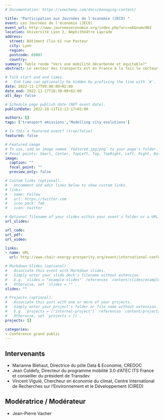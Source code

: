 ```yaml
---
# Documentation: https://wowchemy.com/docs/managing-content/

title: "Participation aux Journées de l'économie (JECO) "
event: Les Journées de l'économie (JECO)
event_url: http://www.journeeseconomie.org/index.php?arc=a6&num=902
location: Université Lyon 2, Amphithéâtre Laprade 
address:
  street: Bâtiment Clio 61 rue Pasteur
  city: Lyon
  region:
  postcode: 69007
  country:
summary: Table ronde "Vers une mobilité décarbonée et équitable?"
abstract: Le secteur des transports est en France à la fois le secteur le plus émetteur de GES et celui dont les émissions n’ont pas baissé depuis 1990. Décarboner les mobilités est à la fois un défi immense et un enjeu d’équité sociale et territoriale. Les centres villes, 8% de la population française et 0.2% des émissions nationale des mobilités, disposent des transports en commun à l’inverse des couronnes, 50% de la population du pays et 10% des émissions nationales. L’essentiel des kilomètres parcourus sont le fait de déplacements supérieurs à 5 km, hors de portée du vélo. La voiture électrique reste très chère alors que le revenu médian en France est de 1800 €/mois. Elle n’est par ailleurs pas zéro carbone. Comment dès lors assurer une transition qui préserve le lien social et territorial ? Quelles sont les solutions possibles ? Quels impacts sur l’économie en particulier entre la répartition investissement et consommation alors que le pouvoir d’achat s’affirme comme une préoccupation constante des Français ? Comment prendre en compte l’efficience économique ?

# Talk start and end times.
#   End time can optionally be hidden by prefixing the line with `#`.
date: 2022-11-17T09:00:00+02:00
date_end: 2022-11-17T10:30:00+02:00
all_day: false

# Schedule page publish date (NOT event date).
publishDate: 2022-10-11T12:13:17+02:00

authors: []
tags: ['transport emissions','Modelling city evolutions']

# Is this a featured event? (true/false)
featured: false

# Featured image
# To use, add an image named `featured.jpg/png` to your page's folder. 
# Focal points: Smart, Center, TopLeft, Top, TopRight, Left, Right, BottomLeft, Bottom, BottomRight.
image:
  caption: ""
  focal_point: ""
  preview_only: false

# Custom links (optional).
#   Uncomment and edit lines below to show custom links.
# links:
# - name: Follow
#   url: https://twitter.com
#   icon_pack: fab
#   icon: twitter

# Optional filename of your slides within your event's folder or a URL.
url_slides:

url_code:
url_pdf:
url_video:

links:
- name: URL
  url: http://www.chair-energy-prosperity.org/event/international-conference-on-mobility-challenges-3/

# Markdown Slides (optional).
#   Associate this event with Markdown slides.
#   Simply enter your slide deck's filename without extension.
#   E.g. `slides = "example-slides"` references `content/slides/example-slides.md`.
#   Otherwise, set `slides = ""`.
slides: ""

# Projects (optional).
#   Associate this post with one or more of your projects.
#   Simply enter your project's folder or file name without extension.
#   E.g. `projects = ["internal-project"]` references `content/project/deep-learning/index.md`.
#   Otherwise, set `projects = []`.
projects: []

categories:
- Conférence grand public
---
```



## Intervenants

- Marianne Blehaut, Directrice du pôle Data & Economie, CREDOC
- Jean Coldefy, Directeur du programme mobilité 3.0 d’ATEC ITS France et conseiller du président de Transdev
- Vincent Viguié, Chercheur en économie du climat, Centre International de Recherches sur l’Environnement et le Développement (CIRED)
 
## Modératrice / Modérateur

- Jean-Pierre Vacher


